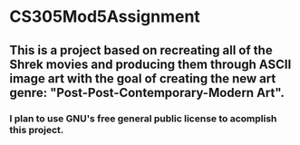 # CS305Mod5Assignment

## This is a project based on recreating all of the Shrek movies and producing them through ASCII image art with the goal of creating the new  art genre: "Post-Post-Contemporary-Modern Art".
### I plan to use GNU's free general public license to acomplish this project.

